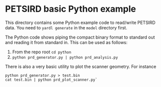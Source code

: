 # PETSIRD basic Python example

This directory contains some Python example code to read/write PETSIRD data. You need to `yardl generate` in the `model` directory first.

The Python code shows piping the compact binary format to standard out and
reading it from standard in. This can be used as follows:

1. From the repo root `cd python`
1. `python prd_generator.py | python prd_analysis.py`

There is also a very basic utility to plot the scanner geometry. For instance
```
python prd_generator.py > test.bin
cat test.bin | python prd_plot_scanner.py`

